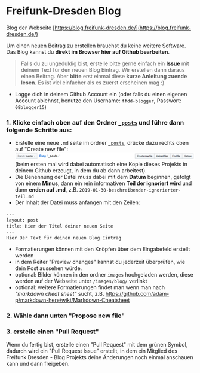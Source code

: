 # Freifunk-Dresden Blog
Blog der Webseite [https://blog.freifunk-dresden.de/](https://blog.freifunk-dresden.de/)

Um einen neuen Beitrag zu erstellen brauchst du keine weitere Software. Das Blog kannst du **direkt im Browser hier auf Github bearbeiten**.


> Falls du zu ungeduldig bist, erstelle bitte gerne einfach ein **[Issue](https://github.com/Freifunk-Dresden/Blog/issues)** mit deinem Text für den neuen Blog Eintrag. Wir erstellen dann daraus einen Beitrag. Aber **bitte** erst einmal diese **kurze Anleitung zuende lesen**. Es ist viel einfacher als es zuerst erscheinen mag :)

- Logge dich in deinem Github Account ein (oder falls du einen eigenen Account ablehnst, benutze den Username: `ffdd-blogger`, Passwort: `08blogger15`)

### 1. Klicke einfach oben auf den Ordner [`_posts`](https://github.com/Freifunk-Dresden/Blog/tree/master/_posts) und führe dann folgende Schritte aus:

  - Erstelle eine neue `.md` seite im ordner [`_posts`](https://github.com/Freifunk-Dresden/Blog/tree/master/_posts), drücke dazu rechts oben auf "Create new file":  
     ![Create new file](https://raw.githubusercontent.com/Freifunk-Dresden/Blog/master/images/create_blog_post.png)
     (beim ersten mal wird dabei automatisch eine Kopie dieses Projekts in deinem Github erzeugt, in dem du ab dann arbeitest). 
  - Die Benennung der Datei muss dabei mit dem **Datum** beginnen, gefolgt von einem **Minus**, dann ein rein informativen **Teil der ignoriert wird** und dann **enden auf .md**, z.B. `2019-01-30-beschreibender-ignorierter-teil.md`
  - Der Inhalt der Datei muss anfangen mit den Zeilen:
 ```
 ---
 layout: post
 title: Hier der Titel deiner neuen Seite
 ---
 Hier Der Text für deinen neuen Blog Eintrag
 ```
  - Formatierungen können mit den Knöpfen über dem Eingabefeld erstellt werden
  - in dem Reiter "Preview changes" kannst du jederzeit überprüfen, wie dein Post aussehen würde.
  - optional: Bilder können in den ordner `images` hochgeladen werden, diese werden auf der Webseite unter `/images/blog/` verlinkt
  - optional: weitere Formatierungen findet man wenn man nach *"markdown cheat sheet"* sucht, z.B. https://github.com/adam-p/markdown-here/wiki/Markdown-Cheatsheet

### 2. Wähle dann unten "Propose new file"
### 3. erstelle einen "Pull Request"
Wenn du fertig bist, erstelle einen "Pull Request" mit dem grünen Symbol, dadurch wird ein "Pull Request Issue" erstellt, in dem ein Mitglied des Freifunk Dresden - Blog Projekts deine Änderungen noch einmal anschauen kann und dann freigeben.
